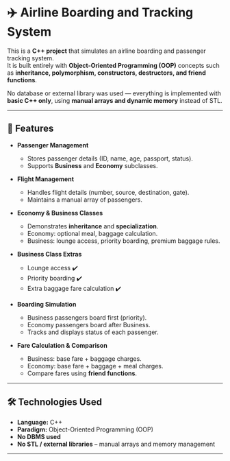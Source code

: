 # ✈️ Airline Boarding and Tracking System

This is a **C++ project** that simulates an airline boarding and passenger tracking system.  
It is built entirely with **Object-Oriented Programming (OOP)** concepts such as **inheritance, polymorphism, constructors, destructors, and friend functions**.  

No database or external library was used — everything is implemented with **basic C++ only**, using **manual arrays and dynamic memory** instead of STL.

---

## 📌 Features
- **Passenger Management**  
  - Stores passenger details (ID, name, age, passport, status).  
  - Supports **Business** and **Economy** subclasses.  

- **Flight Management**  
  - Handles flight details (number, source, destination, gate).  
  - Maintains a manual array of passengers.  

- **Economy & Business Classes**  
  - Demonstrates **inheritance** and **specialization**.  
  - Economy: optional meal, baggage calculation.  
  - Business: lounge access, priority boarding, premium baggage rules.  

- **Business Class Extras**  
  - Lounge access ✔️  
  - Priority boarding ✔️  
  - Extra baggage fare calculation ✔️  

- **Boarding Simulation**  
  - Business passengers board first (priority).  
  - Economy passengers board after Business.  
  - Tracks and displays status of each passenger.  

- **Fare Calculation & Comparison**  
  - Business: base fare + baggage charges.  
  - Economy: base fare + baggage + meal charges.  
  - Compare fares using **friend functions**.  

---

## 🛠️ Technologies Used
- **Language:** C++  
- **Paradigm:** Object-Oriented Programming (OOP)  
- **No DBMS used**  
- **No STL / external libraries** – manual arrays and memory management  

---
